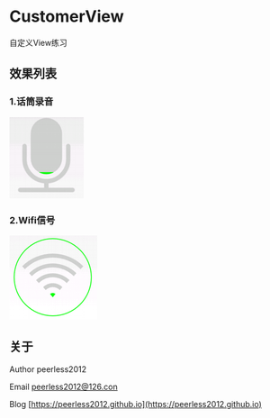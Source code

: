 # CustomerView
自定义View练习

## 效果列表

### 1.话筒录音
![话筒录音](https://raw.githubusercontent.com/peerless2012/CustomView/master/ScreenShots/voice.gif)


### 2.Wifi信号
![wifi信号](https://raw.githubusercontent.com/peerless2012/CustomView/master/ScreenShots/wifi.gif)

## 关于
Author peerless2012

Email  [peerless2012@126.con](mailto:peerless2012@126.con)

Blog   [https://peerless2012.github.io](https://peerless2012.github.io)